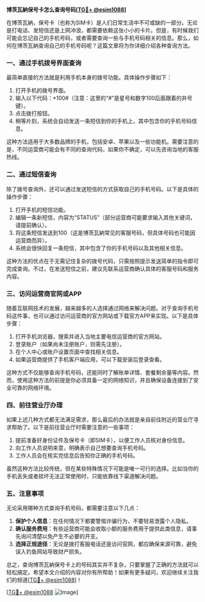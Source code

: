 **博茨瓦納保号卡怎么查询号码[[TG💪+ @esim1088](https://t.me/s/esim1088)]**

在博茨瓦納，保号卡（也称为SIM卡）是人们日常生活中不可或缺的一部分。无论是打电话、发短信还是上网冲浪，都需要依赖这张小小的卡片。但是，有时候我们可能会忘记自己的手机号码，或者需要查询一些与手机号码相关的信息。那么，如何在博茨瓦納查询自己的手机号码呢？这篇文章将为你详细介绍各种查询方法。

### 一、通过手机拨号界面查询

最简单直接的方法就是利用手机本身的拨号功能。具体操作步骤如下：

1. 打开手机的拨号界面。
2. 输入以下代码：*100#（注意：这里的“#”是星号和数字100后面跟着的井号键）。
3. 点击拨打按钮。
4. 稍等片刻，系统会自动发送一条短信到你的手机上，其中包含你的手机号码信息。

这种方法适用于大多数品牌的手机，包括安卓、苹果以及一些功能机。需要注意的是，不同运营商可能会有不同的查询代码，如果你不确定，可以先咨询当地的客服热线。

### 二、通过短信查询

除了拨号查询外，还可以通过发送短信的方式获取自己的手机号码。以下是具体的操作步骤：

1. 打开手机的短信功能。
2. 编辑一条新短信，内容为“STATUS”（部分运营商可能要求输入其他关键词，请提前确认）。
3. 将这条短信发送到100（这是博茨瓦納常见的客服号码，但具体号码也可能因运营商而异）。
4. 系统会很快回复一条短信，其中包含了你的手机号码以及其他相关信息。

这种方法的优点在于无需记住复杂的拨号代码，只需按照提示发送简单的指令即可完成查询。不过，在发送短信之前，建议先联系运营商确认具体的客服号码和服务内容。

### 三、访问运营商官网或APP

随着互联网技术的发展，越来越多的人选择通过网络来解决问题。对于查询手机号码这件事，也可以通过访问运营商的官方网站或下载官方APP来实现。以下是具体步骤：

1. 打开手机浏览器，搜索并进入当地主要电信运营商的官方网站。
2. 登录账户（如果尚未注册账户，则需先注册）。
3. 在个人中心或账户设置页面中查找相关信息。
4. 如果运营商提供了手机客户端应用，可以下载安装后登录查看。

这种方式不仅能够查询手机号码，还能同时了解账单详情、套餐剩余量等内容。然而，使用这种方法的前提是你必须具备一定的网络知识，并且确保设备连接到了安全可靠的网络环境。

### 四、前往营业厅办理

如果上述几种方式都无法满足需求，那么最后的办法就是亲自前往附近的营业厅寻求帮助了。以下是前往营业厅时需要注意的一些事项：

1. 提前准备好身份证件及保号卡（即SIM卡），以便工作人员核对身份信息。
2. 向工作人员说明来意，明确表示自己想要查询手机号码。
3. 工作人员会在核实完信息后告知你正确的手机号码。

虽然这种方法比较传统，但在某些特殊情况下可能是唯一可行的选择。比如当你的手机丢失或者损坏无法正常使用时，只能依靠线下渠道解决问题。

### 五、注意事项

无论采用哪种方式查询手机号码，都需要注意以下几点：

1. **保护个人信息**：在任何情况下都要警惕诈骗行为，不要轻易泄露个人隐私。
2. **确认服务费用**：有些运营商可能会收取小额的服务费用于提供此类信息，请事先询问清楚以免产生不必要的开支。
3. **选择正规途径**：无论是拨打客服电话还是访问官网，都应确保来源可靠，避免误入钓鱼网站导致财产损失。

总之，查询博茨瓦納保号卡上的号码其实并不复杂，只要掌握了正确的方法就可以轻松搞定。希望本文介绍的内容对你有所帮助！如果有更多疑问，欢迎继续关注我们的频道[[TG💪+ @esim1088](https://t.me/s/esim1088)]！

[[TG💪+ @esim1088](https://t.me/s/esim1088) ![Image](https://i.postimg.cc/4NQfJmqS/Snipaste-2025-05-13-00-14-12.png)]